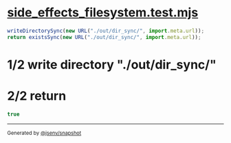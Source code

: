 # [side_effects_filesystem.test.mjs](../../side_effects_filesystem.test.mjs)

```js
writeDirectorySync(new URL("./out/dir_sync/", import.meta.url));
return existsSync(new URL("./out/dir_sync/", import.meta.url));
```

# 1/2 write directory "./out/dir_sync/"

# 2/2 return

```js
true
```

---

<sub>
  Generated by <a href="https://github.com/jsenv/core/tree/main/packages/independent/snapshot">@jsenv/snapshot</a>
</sub>
